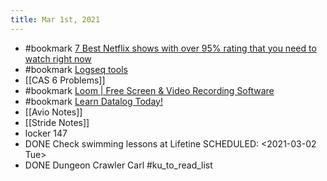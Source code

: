 ```yaml
---
title: Mar 1st, 2021
---
```


- #bookmark [7 Best Netflix shows with over 95% rating that you need to watch right now](https://www.gqindia.com/binge-watch/collection/best-netflix-shows-with-over-95-rating-that-you-need-to-watch-right-now/)
- #bookmark [Logseq tools](https://piotrsss.github.io/logseq-tools/public/)
- [[CAS  6 Problems]]
- #bookmark [Loom | Free Screen &amp; Video Recording Software](https://www.loom.com/share/0fa21098287740fa9e0091377eb07165)
- #bookmark [Learn Datalog Today!](http://www.learndatalogtoday.org/chapter/2)
- [[Avio Notes]]
- [[Stride Notes]]
- locker 147
- DONE Check swimming lessons at Lifetine
  SCHEDULED: <2021-03-02 Tue>
- DONE Dungeon Crawler Carl #ku_to_read_list